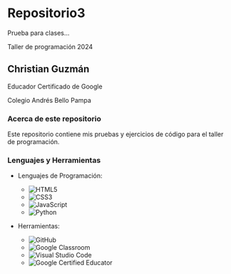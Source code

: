 # Repositorio3

Prueba para clases...

Taller de programación 2024

## Christian Guzmán

Educador Certificado de Google

Colegio Andrés Bello Pampa

### Acerca de este repositorio

Este repositorio contiene mis pruebas y ejercicios de código para el taller de programación.

### Lenguajes y Herramientas

- Lenguajes de Programación:
  - ![HTML5](https://img.shields.io/badge/-HTML5-E34F26?style=flat&logo=html5&logoColor=white)
  - ![CSS3](https://img.shields.io/badge/-CSS3-1572B6?style=flat&logo=css3&logoColor=white)
  - ![JavaScript](https://img.shields.io/badge/-JavaScript-F7DF1E?style=flat&logo=javascript&logoColor=black)
  - ![Python](https://img.shields.io/badge/-Python-3776AB?style=flat&logo=python&logoColor=white)
  
- Herramientas:
  - ![GitHub](https://img.shields.io/badge/-GitHub-181717?style=flat&logo=github&logoColor=white)
  - ![Google Classroom](https://img.shields.io/badge/-Google_Classroom-4285F4?style=flat&logo=google-classroom&logoColor=white)
  - ![Visual Studio Code](https://img.shields.io/badge/-Visual_Studio_Code-007ACC?style=flat&logo=visual-studio-code&logoColor=white)
  - ![Google Certified Educator](https://img.shields.io/badge/-Google_Certified_Educator-4285F4?style=flat&logo=google&logoColor=white)

